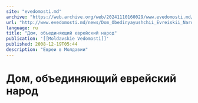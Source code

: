 ```yaml
---
site: "evedomosti.md"
archive: "https://web.archive.org/web/20241110160029/www.evedomosti.md/news/Dom_Obedinyayushchii_Evreiskii_Narod"
url: "http://www.evedomosti.md/news/Dom_Obedinyayushchii_Evreiskii_Narod"
language: ru
title: "Дом, объединяющий еврейский народ"
publication: '[[Moldavskie Vedomosti]]'
published: 2008-12-19T05:44
description: "Евреи в Молдавии"
---
```


# Дом, объединяющий еврейский народ


